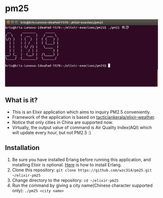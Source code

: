 # pm25

![screenshot](https://raw.githubusercontent.com/wzc314/pm25/master/screenshot.png)

## What is it?

* This is an Elixir application which aims to inquiry PM2.5 conveniently.
* Framework of the application is based on [tacticiankerala/elixir-weather](https://github.com/tacticiankerala/elixir-weather).
* Notice that only cities in China are supported now.
* Virtually, the output value of command is Air Quality Index(AQI) which will update every hour, but not PM2.5 :)

## Installation

1. Be sure you have installed Erlang before running this application, and installing Elixir is optional. [Here](http://elixir-lang.org/install.html#installing-erlang) is how to install Erlang.
2. Clone this repository: `git clone https://github.com/wzc314/pm25.git ~/elixir-pm25`
3. Change directory to the repository: `cd ~/elixir-pm25`
4. Run the command by giving a city name(Chinese character supported only): `./pm25 <city name>`

